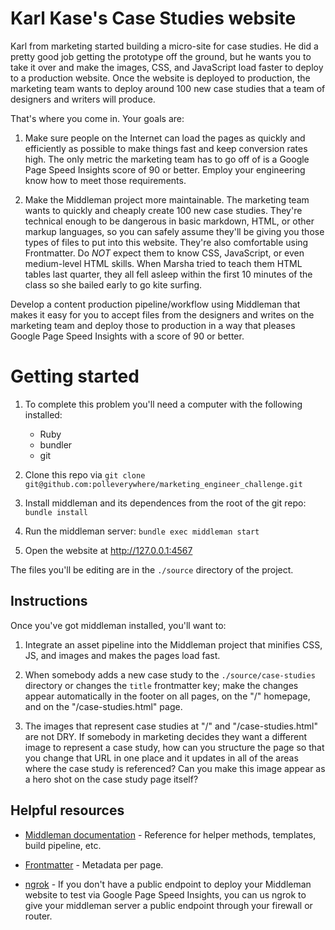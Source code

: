 # Karl Kase's Case Studies website

Karl from marketing started building a micro-site for case studies. He did a pretty good job getting the prototype off the ground, but he wants you to take it over and make the images, CSS, and JavaScript load faster to deploy to a production website. Once the website is deployed to production, the marketing team wants to deploy around 100 new case studies that a team of designers and writers will produce.

That's where you come in. Your goals are:

1. Make sure people on the Internet can load the pages as quickly and efficiently as possible to make things fast and keep conversion rates high. The only metric the marketing team has to go off of is a Google Page Speed Insights score of 90 or better. Employ your engineering know how to meet those requirements.

2. Make the Middleman project more maintainable. The marketing team wants to quickly and cheaply create 100 new case studies. They're technical enough to be dangerous in basic markdown, HTML, or other markup languages, so you can safely assume they'll be giving you those types of files to put into this website. They're also comfortable using Frontmatter. Do *NOT* expect them to know CSS, JavaScript, or even medium-level HTML skills. When Marsha tried to teach them HTML tables last quarter, they all fell asleep within the first 10 minutes of the class so she bailed early to go kite surfing.

Develop a content production pipeline/workflow using Middleman that makes it easy for you to accept files from the designers and writes on the marketing team and deploy those to production in a way that pleases Google Page Speed Insights with a score of 90 or better.

# Getting started

1.
    To complete this problem you'll need a computer with the following installed:

    - Ruby
    - bundler
    - git

2. Clone this repo via `git clone git@github.com:polleverywhere/marketing_engineer_challenge.git`

3. Install middleman and its dependences from the root of the git repo: `bundle install`

4. Run the middleman server: `bundle exec middleman start`

5. Open the website at http://127.0.0.1:4567

The files you'll be editing are in the `./source` directory of the project.

## Instructions

Once you've got middleman installed, you'll want to:

1. Integrate an asset pipeline into the Middleman project that minifies CSS, JS, and images and makes the pages load fast.

2. When somebody adds a new case study to the `./source/case-studies` directory or changes the `title` frontmatter key; make the changes appear automatically in the footer on all pages, on the "/" homepage, and on the "/case-studies.html" page.

3. The images that represent case studies at "/" and "/case-studies.html" are not DRY. If somebody in marketing decides they want a different image to represent a case study, how can you structure the page so that you change that URL in one place and it updates in all of the areas where the case study is referenced? Can you make this image appear as a hero shot on the case study page itself?

## Helpful resources

* [Middleman documentation](https://middlemanapp.com/basics/install/) - Reference for helper methods, templates, build pipeline, etc.

* [Frontmatter](https://middlemanapp.com/basics/frontmatter/) - Metadata per page.

* [ngrok](https://ngrok.com) - If you don't have a public endpoint to deploy your Middleman website to test via Google Page Speed Insights, you can us ngrok to give your middleman server a public endpoint through your firewall or router.